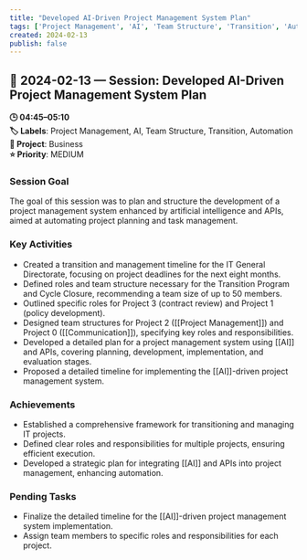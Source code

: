 ```yaml
---
title: "Developed AI-Driven Project Management System Plan"
tags: ['Project Management', 'AI', 'Team Structure', 'Transition', 'Automation']
created: 2024-02-13
publish: false
---
```


## 📅 2024-02-13 — Session: Developed AI-Driven Project Management System Plan

**🕒 04:45–05:10**  
**🏷️ Labels**: Project Management, AI, Team Structure, Transition, Automation  
**📂 Project**: Business  
**⭐ Priority**: MEDIUM  


### Session Goal
The goal of this session was to plan and structure the development of a project management system enhanced by artificial intelligence and APIs, aimed at automating project planning and task management.

### Key Activities
- Created a transition and management timeline for the IT General Directorate, focusing on project deadlines for the next eight months.
- Defined roles and team structure necessary for the Transition Program and Cycle Closure, recommending a team size of up to 50 members.
- Outlined specific roles for Project 3 (contract review) and Project 1 (policy development).
- Designed team structures for Project 2 ([[Project Management]]) and Project 0 ([[Communication]]), specifying key roles and responsibilities.
- Developed a detailed plan for a project management system using [[AI]] and APIs, covering planning, development, implementation, and evaluation stages.
- Proposed a detailed timeline for implementing the [[AI]]-driven project management system.

### Achievements
- Established a comprehensive framework for transitioning and managing IT projects.
- Defined clear roles and responsibilities for multiple projects, ensuring efficient execution.
- Developed a strategic plan for integrating [[AI]] and APIs into project management, enhancing automation.

### Pending Tasks
- Finalize the detailed timeline for the [[AI]]-driven project management system implementation.
- Assign team members to specific roles and responsibilities for each project.
